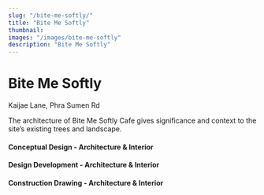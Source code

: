 ```yaml
---
slug: "/bite-me-softly/"
title: "Bite Me Softly"
thumbnail:
images: "/images/bite-me-softly"
description: "Bite Me Softly"
---
```


# Bite Me Softly

Kaijae Lane, Phra Sumen Rd

The architecture of Bite Me Softly Cafe gives significance and context to the site’s existing trees and landscape.

#### Conceptual Design - Architecture & Interior

#### Design Development - Architecture & Interior

#### Construction Drawing - Architecture & Interior
